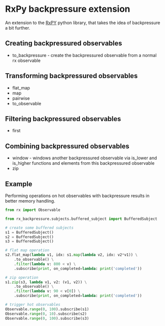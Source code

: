 
RxPy backpressure extension
===========================

An extension to the [RxPY](https://github.com/ReactiveX/RxPY) python library, that takes the idea of backpressure a bit further.

Creating backpressured observables
----------------------------------

- to_backpressure - create the backpressured observable from a normal rx observable


Transforming backpressured observables
--------------------------------------

- flat_map
- map
- pairwise
- to_observable


Filtering backpressured observables
--------------------------------------

- first


Combining backpressured observables
--------------------------------------

- window - windows another backpressured observable via is_lower and is_higher functions and elements from this backpressured observable
- zip


Example
-------

Performing operations on hot observables with backpressure results in better memory handling.


```python
from rx import Observable

from rx_backpressure.subjects.buffered_subject import BufferedSubject

# create some buffered subjects
s1 = BufferedSubject()
s2 = BufferedSubject()
s3 = BufferedSubject()

# flat map operation
s2.flat_map(lambda v1, idx: s1.map(lambda v2, idx: v2*v1)) \
    .to_observable() \
    .filter(lambda v: 800 < v) \
    .subscribe(print, on_completed=lambda: print('completed'))

# zip operation
s1.zip(s3, lambda v1, v2: (v1, v2)) \
    .to_observable() \
    .filter(lambda v: 90 < v[0]) \
    .subscribe(print, on_completed=lambda: print('completed'))

# trigger hot observables
Observable.range(0, 100).subscribe(s1)
Observable.range(0, 10).subscribe(s2)
Observable.range(0, 100).subscribe(s3)
```